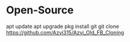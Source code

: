 # Open-Source
apt update
apt upgrade 
pkg install git 
git clone https://github.com/Azvi315/Azvi_Old_FB_Cloning
